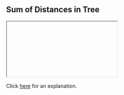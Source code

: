 ##  Sum of Distances in Tree 

<iframe></iframe>

Click [here](Explanation.md) for an explanation.

